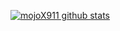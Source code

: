 <!--
### Hi there 👋

Here are some ideas to get you started:

- 🔭 I’m currently working on ...
- 🌱 I’m currently learning ...
- 👯 I’m looking to collaborate on ...
- 🤔 I’m looking for help with ...
- 💬 Ask me about ...
- 📫 How to reach me: ...
- 😄 Pronouns: ...
- ⚡ Fun fact: ...
-->

[![mojoX911 github stats](https://github-readme-stats.vercel.app/api?username=mojoX911&theme=merko&show_icons=true&hide=stars)](https://github.com/mojoX911/github-readme-stats)
